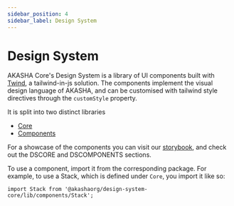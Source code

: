 ```yaml
---
sidebar_position: 4
sidebar_label: Design System
---
```

# Design System

AKASHA Core's Design System is a library of UI components built with [Twind](https://twind.dev/), a tailwind-in-js solution. The components implement the visual design language of AKASHA, and can be customised with tailwind style directives through the `customStyle` property.

It is split into two distinct libraries
- [Core](./core) 
- [Components](./components)

For a showcase of the components you can visit our [storybook](https://storybook-awf.netlify.app/), and check out the DSCORE and DSCOMPONENTS sections.

To use a component, import it from the corresponding package. For example, to use a Stack, which is defined under `Core`, you import it like so:

```tsx
import Stack from '@akashaorg/design-system-core/lib/components/Stack';
```